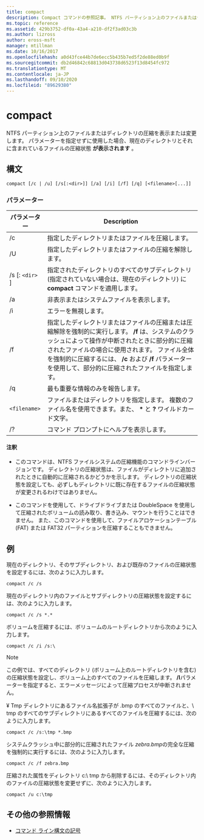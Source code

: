 ```yaml
---
title: compact
description: Compact コマンドの参照記事。 NTFS パーティション上のファイルまたはディレクトリの圧縮を表示または変更します。
ms.topic: reference
ms.assetid: 429b3752-df0a-43a4-a210-df2f3ad03c3b
ms.author: lizross
author: eross-msft
manager: mtillman
ms.date: 10/16/2017
ms.openlocfilehash: a0d43fce44b7de6ecc5b435b7ed5f2de88ed0b9f
ms.sourcegitcommit: db2d46842c68813d043738d6523f13d8454fc972
ms.translationtype: MT
ms.contentlocale: ja-JP
ms.lasthandoff: 09/10/2020
ms.locfileid: "89629380"
---
```

# <a name="compact"></a>compact

NTFS パーティション上のファイルまたはディレクトリの圧縮を表示または変更します。 パラメーターを指定せずに使用した場合、現在のディレクトリとそれに含まれているファイルの圧縮状態 **が表示されます** 。

## <a name="syntax"></a>構文

```
compact [/c | /u] [/s[:<dir>]] [/a] [/i] [/f] [/q] [<filename>[...]]
```

### <a name="parameters"></a>パラメーター

| パラメーター | Description |
| --------- | ----------- |
| /c | 指定したディレクトリまたはファイルを圧縮します。 |
| /U | 指定したディレクトリまたはファイルの圧縮を解除します。 |
| /s [: `<dir>` ] | 指定されたディレクトリのすべてのサブディレクトリ (指定されていない場合は、現在のディレクトリ) に **compact** コマンドを適用します。 |
| /a | 非表示またはシステムファイルを表示します。 |
| /i | エラーを無視します。 |
| /f | 指定したディレクトリまたはファイルの圧縮または圧縮解除を強制的に実行します。 **/f** は、システムのクラッシュによって操作が中断されたときに部分的に圧縮されたファイルの場合に使用されます。 ファイル全体を強制的に圧縮するには、 **/c** および **/f** パラメーターを使用して、部分的に圧縮されたファイルを指定します。 |
| /q | 最も重要な情報のみを報告します。 |
| `<filename>` | ファイルまたはディレクトリを指定します。 複数のファイル名を使用できます。また、 **&#42;** と **?** ワイルドカード文字。 |
| /? | コマンド プロンプトにヘルプを表示します。 |

#### <a name="remarks"></a>注釈

- このコマンドは、NTFS ファイルシステムの圧縮機能のコマンドラインバージョンです。 ディレクトリの圧縮状態は、ファイルがディレクトリに追加されたときに自動的に圧縮されるかどうかを示します。 ディレクトリの圧縮状態を設定しても、必ずしもディレクトリに既に存在するファイルの圧縮状態が変更されるわけではありません。

- このコマンドを使用して、ドライブドライブまたは DoubleSpace を使用して圧縮されたボリュームの読み取り、書き込み、マウントを行うことはできません。 また、このコマンドを使用して、ファイルアロケーションテーブル (FAT) または FAT32 パーティションを圧縮することもできません。

## <a name="examples"></a>例

現在のディレクトリ、そのサブディレクトリ、および既存のファイルの圧縮状態を設定するには、次のように入力します。

```
compact /c /s
```

現在のディレクトリ内のファイルとサブディレクトリの圧縮状態を設定するには、次のように入力します。

```
compact /c /s *.*
```

ボリュームを圧縮するには、ボリュームのルートディレクトリから次のように入力します。

```
compact /c /i /s:\
```

> [!NOTE]
> この例では、すべてのディレクトリ (ボリューム上のルートディレクトリを含む) の圧縮状態を設定し、ボリューム上のすべてのファイルを圧縮します。 **/I**パラメーターを指定すると、エラーメッセージによって圧縮プロセスが中断されません。

¥ Tmp ディレクトリにあるファイル名拡張子が .bmp のすべてのファイルと、\ tmp のすべてのサブディレクトリにあるすべてのファイルを圧縮するには、次のように入力します。

```
compact /c /s:\tmp *.bmp
```

システムクラッシュ中に部分的に圧縮されたファイル *zebra.bmp*の完全な圧縮を強制的に実行するには、次のように入力します。

```
compact /c /f zebra.bmp
```

圧縮された属性をディレクトリ c:\ tmp から削除するには、そのディレクトリ内のファイルの圧縮状態を変更せずに、次のように入力します。

```
compact /u c:\tmp
```

## <a name="additional-references"></a>その他の参照情報

- [コマンド ライン構文の記号](command-line-syntax-key.md)